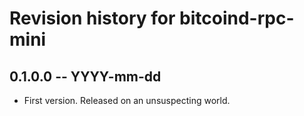 # Revision history for bitcoind-rpc-mini

## 0.1.0.0 -- YYYY-mm-dd

* First version. Released on an unsuspecting world.
